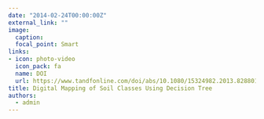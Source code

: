 ```yaml
---
date: "2014-02-24T00:00:00Z"
external_link: ""
image:
  caption: 
  focal_point: Smart
links:
- icon: photo-video
  icon_pack: fa
  name: DOI
  url: https://www.tandfonline.com/doi/abs/10.1080/15324982.2013.828801
title: Digital Mapping of Soil Classes Using Decision Tree
authors: 
  - admin
---
```



